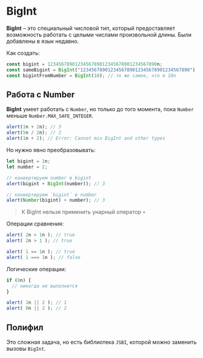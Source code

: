 # BigInt

**BigInt** – это специальный числовой тип, который предоставляет возможность 
работать с целыми числами произвольной длины. Были добавлены в язык недавно.

Как создать:

```js
const bigint = 1234567890123456789012345678901234567890n;
const sameBigint = BigInt("1234567890123456789012345678901234567890")
const bigintFromNumber = BigInt(10); // то же самое, что и 10n
```

## Работа с Number

**BigInt** умеет работать с `Number`, но только до того момента, пока `Number` меньше `Number.MAX_SAFE_INTEGER`.

```js
alert(1n + 2n); // 3
alert(5n / 2n); // 2
alert(1n + 2); // Error: Cannot mix BigInt and other types
```

Но нужно явно преобразовывать:
```js
let bigint = 1n;
let number = 2;

// конвертируем number в bigint
alert(bigint + BigInt(number)); // 3

// конвертируем `bigint` в number
alert(Number(bigint) + number); // 3
```

> К BigInt нельзя применить унарный оператор `+`

Операции сравнения:

```js
alert( 2n > 1n ); // true
alert( 2n > 1 ); // true

alert( 1 == 1n ); // true
alert( 1 === 1n ); // false
```

Логические операции:

```js
if (0n) {
  // никогда не выполнится
}

alert( 1n || 2 ); // 1
alert( 0n || 2 ); // 2
```

## Полифил

Это сложная задача, но есть библиотека `JSBI`, которой можно заменить вызовы `BigInt`.